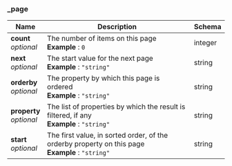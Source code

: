 
<a name="page"></a>
### _page

|Name|Description|Schema|
|---|---|---|
|**count**  <br>*optional*|The number of items on this page  <br>**Example** : `0`|integer|
|**next**  <br>*optional*|The start value for the next page  <br>**Example** : `"string"`|string|
|**orderby**  <br>*optional*|The property by which this page is ordered  <br>**Example** : `"string"`|string|
|**property**  <br>*optional*|The list of properties by which the result is filtered, if any  <br>**Example** : `"string"`|string|
|**start**  <br>*optional*|The first value, in sorted order, of the orderby property on this page  <br>**Example** : `"string"`|string|



